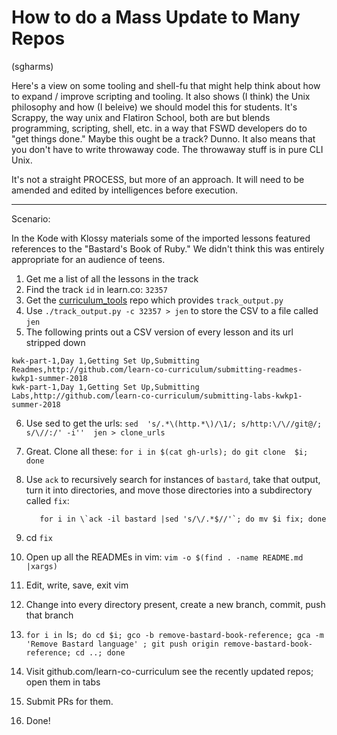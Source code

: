 # How to do a Mass Update to Many Repos

(sgharms)

Here's a view on some tooling and shell-fu that might help think about how to
expand / improve scripting and tooling. It also shows (I think) the Unix
philosophy and how (I beleive) we should model this for students. It's Scrappy,
the way unix and Flatiron School, both are but blends programming, scripting,
shell, etc. in a way that FSWD developers do to "get things done." Maybe this
ought be a track? Dunno. It also means that you don't have to write throwaway
code. The throwaway stuff is in pure CLI Unix.

It's not a straight PROCESS, but more of an approach. It will need to be
amended and edited by intelligences before execution.

----

Scenario:

In the Kode with Klossy materials some of the imported lessons featured
references to the "Bastard's Book of Ruby." We didn't think this was entirely
appropriate for an audience of teens.

1. Get me a list of all the lessons in the track
2. Find the track `id` in learn.co: `32357`
3. Get the [curriculum_tools][] repo which provides `track_output.py`
4. Use `./track_output.py -c 32357 > jen` to store the CSV to a file called
   `jen`
5. The following prints out a CSV version of every lesson and its url stripped down
```csv
kwk-part-1,Day 1,Getting Set Up,Submitting Readmes,http://github.com/learn-co-curriculum/submitting-readmes-kwkp1-summer-2018
kwk-part-1,Day 1,Getting Set Up,Submitting Labs,http://github.com/learn-co-curriculum/submitting-labs-kwkp1-summer-2018
```
6. Use sed to get the urls: `sed  's/.*\(http.*\)/\1/; s/http:\/\//git@/;
   s/\//:/' -i''  jen > clone_urls`
7. Great. Clone all these: `for i in $(cat gh-urls); do git clone  $i; done`
8. Use `ack` to recursively search for instances of `bastard`, take that
   output, turn it into directories, and move those directories into a
   subdirectory called `fix`:
    ```
       for i in \`ack -il bastard |sed 's/\/.*$//'`; do mv $i fix; done
    ```

8. cd `fix`
9. Open up all the READMEs in vim: `vim -o $(find . -name README.md |xargs)`
10. Edit, write, save, exit vim
11. Change into every directory present, create a new branch, commit, push that branch
11. `for i in `ls`; do cd $i; gco -b remove-bastard-book-reference; gca -m 'Remove Bastard language' ; git push origin remove-bastard-book-reference; cd ..; done`
12. Visit github.com/learn-co-curriculum see the recently updated repos; open
    them in tabs
13. Submit PRs for them.
14. Done!





[curriculum_tools]: https://github.com/learn-co-curriculum/curriculum_tools
